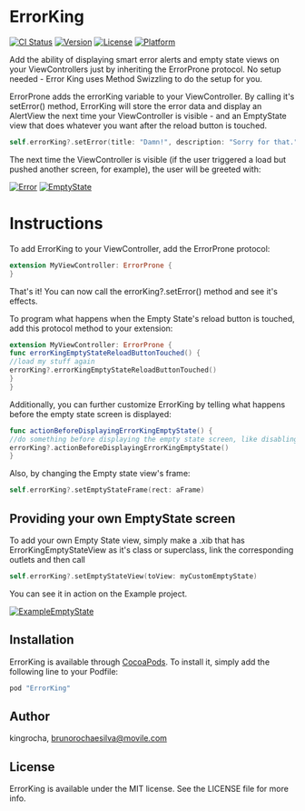 # ErrorKing

[![CI Status](http://img.shields.io/travis/bruno-rocha-movile/ErrorKing.svg?style=flat)](https://travis-ci.org/bruno-rocha-movile/ErrorKing)
[![Version](https://img.shields.io/cocoapods/v/ErrorKing.svg?style=flat)](http://cocoapods.org/pods/ErrorKing)
[![License](https://img.shields.io/cocoapods/l/ErrorKing.svg?style=flat)](http://cocoapods.org/pods/ErrorKing)
[![Platform](https://img.shields.io/cocoapods/p/ErrorKing.svg?style=flat)](http://cocoapods.org/pods/ErrorKing)

Add the ability of displaying smart error alerts and empty state views on your ViewControllers just by inheriting the ErrorProne protocol. No setup needed - Error King uses Method Swizzling to do the setup for you.

ErrorProne adds the errorKing variable to your ViewController. By calling it's setError() method, ErrorKing will store the error data and display an AlertView the next time your ViewController is visible - and an EmptyState view that does whatever you want after the reload button is touched.

```swift
self.errorKing?.setError(title: "Damn!", description: "Sorry for that.", emptyStateText: "Something happened :(")
```

The next time the ViewController is visible (if the user triggered a load but pushed another screen, for example), the user will be greeted with:

[![Error](http://i.imgur.com/VloOTJY.png)](http://cocoapods.org/pods/ErrorKing)
[![EmptyState](http://i.imgur.com/vQV99sP.png)](http://cocoapods.org/pods/ErrorKing)

# Instructions
To add ErrorKing to your ViewController, add the ErrorProne protocol:

```swift
extension MyViewController: ErrorProne {
}
```

That's it! You can now call the errorKing?.setError() method and see it's effects.

To program what happens when the Empty State's reload button is touched, add this protocol method to your extension:

```swift
extension MyViewController: ErrorProne {
func errorKingEmptyStateReloadButtonTouched() {
//load my stuff again
errorKing?.errorKingEmptyStateReloadButtonTouched()
}
}
```

Additionally, you can further customize ErrorKing by telling what happens before the empty state screen is displayed:

```swift
func actionBeforeDisplayingErrorKingEmptyState() {
//do something before displaying the empty state screen, like disabling your tableView's scrolling
errorKing?.actionBeforeDisplayingErrorKingEmptyState()
}
```

Also, by changing the Empty state view's frame:

```swift
self.errorKing?.setEmptyStateFrame(rect: aFrame)
```

## Providing your own EmptyState screen

To add your own Empty State view, simply make a .xib that has ErrorKingEmptyStateView as it's class or superclass, link the corresponding outlets and then call

```swift
self.errorKing?.setEmptyStateView(toView: myCustomEmptyState)
```

You can see it in action on the Example project.

[![ExampleEmptyState](http://i.imgur.com/Ge4BctQ.png)](http://cocoapods.org/pods/ErrorKing)

## Installation

ErrorKing is available through [CocoaPods](http://cocoapods.org). To install
it, simply add the following line to your Podfile:

```ruby
pod "ErrorKing"
```

## Author

kingrocha, brunorochaesilva@movile.com

## License

ErrorKing is available under the MIT license. See the LICENSE file for more info.
